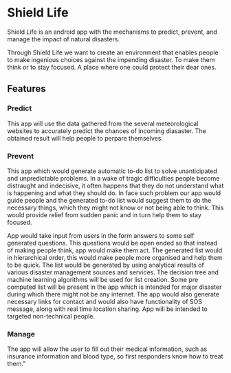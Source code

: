 # Shield Life

Shield Life is an android app with the mechanisms to predict, prevent, and manage the impact of natural disasters. 

Through Shield Life we want to create an environment that enables people to make ingenious choices against the impending disaster. To make them think or to stay focused. A place where one could protect their dear ones.

## Features
### Predict
This app will use the data gathered from the several meteorological websites to accurately predict the chances of incoming diasaster. The obtained result will help people to perpare themselves.

### Prevent
This app which would generate automatic to-do list to solve unanticipated and unpredictable problems.
In a wake of tragic difficulties people become distraught and indecisive, it often happens that they do not understand what is happening and what they should do. In face such problem our app would guide people and the generated to-do list would suggest them to do the necessary things, which they might not know or not being able to think. This would provide relief from sudden panic and in turn help them to stay focused.

App would take input from users in the form answers to some self generated questions. This questions would be open ended so that instead of making people think, app would make them act.
The generated list would in hierarchical order, this would make people more organised and help them to be quick.
The list would be generated by using analytical results of various disaster management sources and services. The decision tree and machine learning algorithms will be used for list creation.
Some pre computed list will be present in the app which is intended for major disaster during which there might not be any internet.
The app would also generate necessary links for contact and would also have functionality of SOS message, along with real time location sharing.
App will be intended to targeted non-technical people.

### Manage
The app will allow the user to fill out their medical information, such as insurance information and blood type, so first responders know how to treat them."
